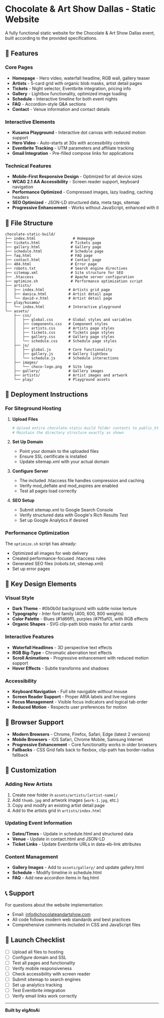 # Chocolate & Art Show Dallas - Static Website

A fully functional static website for the Chocolate & Art Show Dallas event, built according to the provided specifications.

## 🎨 Features

### Core Pages
- **Homepage** - Hero video, waterfall headline, RGB wall, gallery teaser
- **Artists** - 5-card grid with organic blob masks, artist detail pages
- **Tickets** - Night selector, Eventbrite integration, pricing info
- **Gallery** - Lightbox functionality, optimized image loading
- **Schedule** - Interactive timeline for both event nights
- **FAQ** - Accordion-style Q&A sections
- **Contact** - Venue information and contact details

### Interactive Elements
- **Kusama Playground** - Interactive dot canvas with reduced motion support
- **Hero Video** - Auto-starts at 30s with accessibility controls
- **Eventbrite Tracking** - UTM parameters and affiliate tracking
- **Gmail Integration** - Pre-filled compose links for applications

### Technical Features
- **Mobile-First Responsive Design** - Optimized for all device sizes
- **WCAG 2.1 AA Accessibility** - Screen reader support, keyboard navigation
- **Performance Optimized** - Compressed images, lazy loading, caching headers
- **SEO Optimized** - JSON-LD structured data, meta tags, sitemap
- **Progressive Enhancement** - Works without JavaScript, enhanced with it

## 📁 File Structure

```
chocolate-static-build/
├── index.html                 # Homepage
├── tickets.html              # Tickets page
├── gallery.html              # Gallery page
├── schedule.html             # Schedule page
├── faq.html                  # FAQ page
├── contact.html              # Contact page
├── 404.html                  # Error page
├── robots.txt                # Search engine directives
├── sitemap.xml               # Site structure for SEO
├── .htaccess                 # Apache server configuration
├── optimize.sh               # Performance optimization script
├── artists/
│   ├── index.html           # Artists grid page
│   ├── danica.html          # Artist detail page
│   └── david-v.html         # Artist detail page
├── play/kusama/
│   └── index.html           # Interactive playground
└── assets/
    ├── css/
    │   ├── global.css       # Global styles and variables
    │   ├── components.css   # Component styles
    │   ├── artists.css      # Artists page styles
    │   ├── tickets.css      # Tickets page styles
    │   ├── gallery.css      # Gallery page styles
    │   └── schedule.css     # Schedule page styles
    ├── js/
    │   ├── global.js        # Core functionality
    │   ├── gallery.js       # Gallery lightbox
    │   └── schedule.js      # Schedule interactions
    ├── images/
    │   └── choco-logo.png   # Site logo
    ├── gallery/             # Gallery images
    ├── artists/             # Artist images and artwork
    └── play/                # Playground assets
```

## 🚀 Deployment Instructions

### For Siteground Hosting

1. **Upload Files**
   ```bash
   # Upload entire chocolate-static-build folder contents to public_html
   # Maintain the directory structure exactly as shown
   ```

2. **Set Up Domain**
   - Point your domain to the uploaded files
   - Ensure SSL certificate is installed
   - Update sitemap.xml with your actual domain

3. **Configure Server**
   - The included .htaccess file handles compression and caching
   - Verify mod_deflate and mod_expires are enabled
   - Test all pages load correctly

4. **SEO Setup**
   - Submit sitemap.xml to Google Search Console
   - Verify structured data with Google's Rich Results Test
   - Set up Google Analytics if desired

### Performance Optimization

The `optimize.sh` script has already:
- Optimized all images for web delivery
- Created performance-focused .htaccess rules
- Generated SEO files (robots.txt, sitemap.xml)
- Set up error pages

## 🎯 Key Design Elements

### Visual Style
- **Dark Theme** - #0b0b0d background with subtle noise texture
- **Typography** - Inter font family (400, 600, 800 weights)
- **Color Palette** - Blues (#1d66ff), purples (#7f5af0), with RGB effects
- **Organic Shapes** - SVG clip-path blob masks for artist cards

### Interactive Features
- **Waterfall Headlines** - 3D perspective text effects
- **RGB Big-Type** - Chromatic aberration text effects
- **Scroll Animations** - Progressive enhancement with reduced motion support
- **Hover Effects** - Subtle transforms and shadows

### Accessibility
- **Keyboard Navigation** - Full site navigable without mouse
- **Screen Reader Support** - Proper ARIA labels and live regions
- **Focus Management** - Visible focus indicators and logical tab order
- **Reduced Motion** - Respects user preferences for motion

## 📱 Browser Support

- **Modern Browsers** - Chrome, Firefox, Safari, Edge (latest 2 versions)
- **Mobile Browsers** - iOS Safari, Chrome Mobile, Samsung Internet
- **Progressive Enhancement** - Core functionality works in older browsers
- **Fallbacks** - CSS Grid falls back to flexbox, clip-path has border-radius fallback

## 🔧 Customization

### Adding New Artists
1. Create new folder in `assets/artists/[artist-name]/`
2. Add `thumb.jpg` and artwork images (`work-1.jpg`, etc.)
3. Copy and modify an existing artist detail page
4. Add to the artists grid in `artists/index.html`

### Updating Event Information
- **Dates/Times** - Update in schedule.html and structured data
- **Venue** - Update in contact.html and JSON-LD
- **Ticket Links** - Update Eventbrite URLs in data-eb-link attributes

### Content Management
- **Gallery Images** - Add to `assets/gallery/` and update gallery.html
- **Schedule** - Modify timeline in schedule.html
- **FAQ** - Add new accordion items in faq.html

## 📞 Support

For questions about the website implementation:
- Email: info@chocolateandartshow.com
- All code follows modern web standards and best practices
- Comprehensive comments included in CSS and JavaScript files

## 🎉 Launch Checklist

- [ ] Upload all files to hosting
- [ ] Configure domain and SSL
- [ ] Test all pages and functionality
- [ ] Verify mobile responsiveness
- [ ] Check accessibility with screen reader
- [ ] Submit sitemap to search engines
- [ ] Set up analytics tracking
- [ ] Test Eventbrite integration
- [ ] Verify email links work correctly

---

**Built by elgAtoAi**

